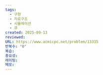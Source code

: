 ```yaml
---
tags:
  - 구현
  - 자료구조
  - 시뮬레이션
  - 큐
created: 2025-09-13
reviewed:
URL: https://www.acmicpc.net/problem/13335
반복수: "0"
복습:
중요성:
레이팅:
메모:
---
```

